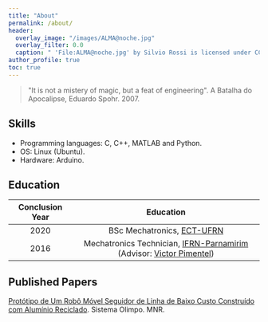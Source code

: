 ```yaml
---
title: "About"
permalink: /about/
header:
  overlay_image: "/images/ALMA@noche.jpg"
  overlay_filter: 0.0
  caption: " 'File:ALMA@noche.jpg' by Silvio Rossi is licensed under CC BY 3.0. To view a copy of this license, visit [https://creativecommons.org/licenses/by/3.0](https://creativecommons.org/licenses/by/3.0) "
author_profile: true  
toc: true
---  
```


> "It is not a mistery of magic, but a feat of engineering". A Batalha do Apocalipse, Eduardo Spohr. 2007. 

## Skills

* Programming languages: C, C++, MATLAB and Python.
* OS: Linux (Ubuntu).
* Hardware: Arduino.

## Education

| Conclusion Year | Education|
|:-----------------:|:------------:|
|2020|BSc Mechatronics, [ECT-UFRN](https://www.ect.ufrn.br/)|
|2016|Mechatronics Technician, [IFRN-Parnamirim](https://portal.ifrn.edu.br/campus/parnamirim) (Advisor: [Victor Pimentel]( http://lattes.cnpq.br/3646898862322159))|

## Published Papers 

[Protótipo de Um Robô Móvel Seguidor de Linha de Baixo Custo Construído com Alumínio Reciclado](http://sistemaolimpo.org/midias/uploads/40e99c88e4df68733d9fc3a4ac38d794.pdf). Sistema Olimpo. MNR.